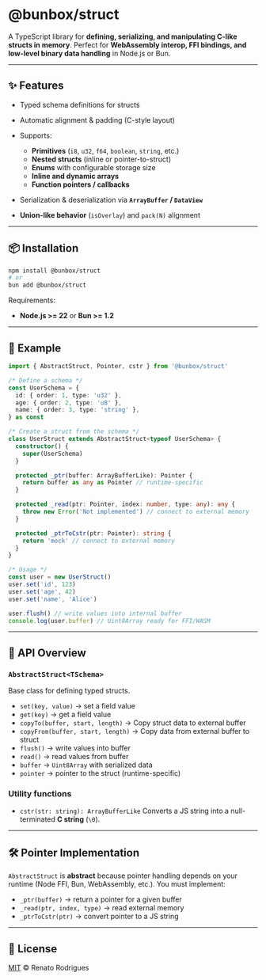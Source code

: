 # @bunbox/struct

A TypeScript library for **defining, serializing, and manipulating C-like structs in memory**.
Perfect for **WebAssembly interop, FFI bindings, and low-level binary data handling** in Node.js or Bun.

---

## ✨ Features

- Typed schema definitions for structs
- Automatic alignment & padding (C-style layout)
- Supports:

  - **Primitives** (`i8`, `u32`, `f64`, `boolean`, `string`, etc.)
  - **Nested structs** (inline or pointer-to-struct)
  - **Enums** with configurable storage size
  - **Inline and dynamic arrays**
  - **Function pointers / callbacks**

- Serialization & deserialization via **`ArrayBuffer` / `DataView`**
- **Union-like behavior** (`isOverlay`) and `pack(N)` alignment

---

## 📦 Installation

```bash
npm install @bunbox/struct
# or
bun add @bunbox/struct
```

Requirements:

- **Node.js >= 22** or **Bun >= 1.2**

---

## 🚀 Example

```ts
import { AbstractStruct, Pointer, cstr } from '@bunbox/struct'

/* Define a schema */
const UserSchema = {
  id: { order: 1, type: 'u32' },
  age: { order: 2, type: 'u8' },
  name: { order: 3, type: 'string' },
} as const

/* Create a struct from the schema */
class UserStruct extends AbstractStruct<typeof UserSchema> {
  constructor() {
    super(UserSchema)
  }

  protected _ptr(buffer: ArrayBufferLike): Pointer {
    return buffer as any as Pointer // runtime-specific
  }

  protected _read(ptr: Pointer, index: number, type: any): any {
    throw new Error('Not implemented') // connect to external memory
  }

  protected _ptrToCstr(ptr: Pointer): string {
    return 'mock' // connect to external memory
  }
}

/* Usage */
const user = new UserStruct()
user.set('id', 123)
user.set('age', 42)
user.set('name', 'Alice')

user.flush() // write values into internal buffer
console.log(user.buffer) // Uint8Array ready for FFI/WASM
```

---

## 📖 API Overview

### `AbstractStruct<TSchema>`

Base class for defining typed structs.

- `set(key, value)` → set a field value
- `get(key)` → get a field value
- `copyTo(buffer, start, length)` → Copy struct data to external buffer
- `copyFrom(buffer, start, length)` → Copy data from external buffer to struct
- `flush()` → write values into buffer
- `read()` → read values from buffer
- `buffer` → `Uint8Array` with serialized data
- `pointer` → pointer to the struct (runtime-specific)

### Utility functions

- `cstr(str: string): ArrayBufferLike`
  Converts a JS string into a null-terminated **C string** (`\0`).

---

## 🛠️ Pointer Implementation

`AbstractStruct` is **abstract** because pointer handling depends on your runtime (Node FFI, Bun, WebAssembly, etc.).
You must implement:

- `_ptr(buffer)` → return a pointer for a given buffer
- `_read(ptr, index, type)` → read external memory
- `_ptrToCstr(ptr)` → convert pointer to a JS string

---

## 📜 License

[MIT](./LICENSE) © Renato Rodrigues
